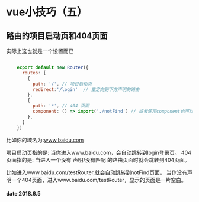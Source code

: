 # vue小技巧（五）

## 路由的项目启动页和404页面

实际上这也就是一个设置而已

```javascript

    export default new Router({
      routes: [
        {
          path: '/', // 项目启动页
          redirect:'/login'  // 重定向到下方声明的路由 
        },
        {
          path: '*', // 404 页面 
          component: () => import('./notFind') // 或者使用component也可以的
        },
      ]
    })

```

比如你的域名为:www.baidu.com

项目启动页指的是: 当你进入www.baidu.com，会自动跳转到login登录页。
404页面指的是: 当进入一个没有 声明/没有匹配 的路由页面时就会跳转到404页面。

比如进入www.baidu.com/testRouter,就会自动跳转到notFind页面。
当你没有声明一个404页面，进入www.baidu.com/testRouter，显示的页面是一片空白。

#### date 2018.6.5
